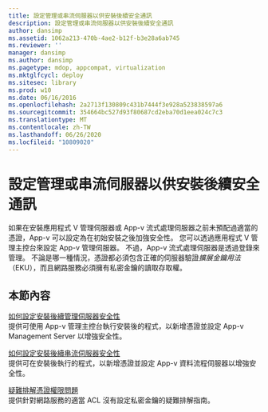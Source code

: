 ```yaml
---
title: 設定管理或串流伺服器以供安裝後續安全通訊
description: 設定管理或串流伺服器以供安裝後續安全通訊
author: dansimp
ms.assetid: 1062a213-470b-4ae2-b12f-b3e28a6ab745
ms.reviewer: ''
manager: dansimp
ms.author: dansimp
ms.pagetype: mdop, appcompat, virtualization
ms.mktglfcycl: deploy
ms.sitesec: library
ms.prod: w10
ms.date: 06/16/2016
ms.openlocfilehash: 2a2713f130809c431b7444f3e928a523838597a6
ms.sourcegitcommit: 354664bc527d93f80687cd2eba70d1eea024c7c3
ms.translationtype: MT
ms.contentlocale: zh-TW
ms.lasthandoff: 06/26/2020
ms.locfileid: "10809020"
---
```

# 設定管理或串流伺服器以供安裝後續安全通訊


如果在安裝應用程式 V 管理伺服器或 App-v 流式處理伺服器之前未預配過適當的憑證，App-v 可以設定為在初始安裝之後加強安全性。 您可以透過應用程式 V 管理主控台來設定 App-v 管理伺服器。 不過，App-v 流式處理伺服器是透過登錄來管理。 不論是哪一種情況，憑證都必須包含正確的伺服器驗證*擴展金鑰用法*（EKU），而且網路服務必須擁有私密金鑰的讀取存取權。

## 本節內容


<a href="" id="how-to-configure-management-server-security-post-installation"></a>[如何設定安裝後續管理伺服器安全性](how-to-configure-management-server-security-post-installation.md)  
提供可使用 App-v 管理主控台執行安裝後的程式，以新增憑證並設定 App-v Management Server 以增強安全性。

<a href="" id="how-to-configure-streaming-server-security-post-installation"></a>[如何設定安裝後續串流伺服器安全性](how-to-configure-streaming-server-security-post-installation.md)  
提供可在安裝後執行的程式，以新增憑證並設定 App-v 資料流程伺服器以增強安全性。

<a href="" id="troubleshooting-certificate-permission-issues"></a>[疑難排解憑證權限問題](troubleshooting-certificate-permission-issues.md)  
提供針對網路服務的適當 ACL 沒有設定私密金鑰的疑難排解指南。

 

 





